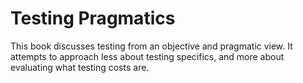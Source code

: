 # Testing Pragmatics

This book discusses testing from an objective and pragmatic view. It
attempts to approach less about testing specifics, and more about evaluating
what testing costs are.
